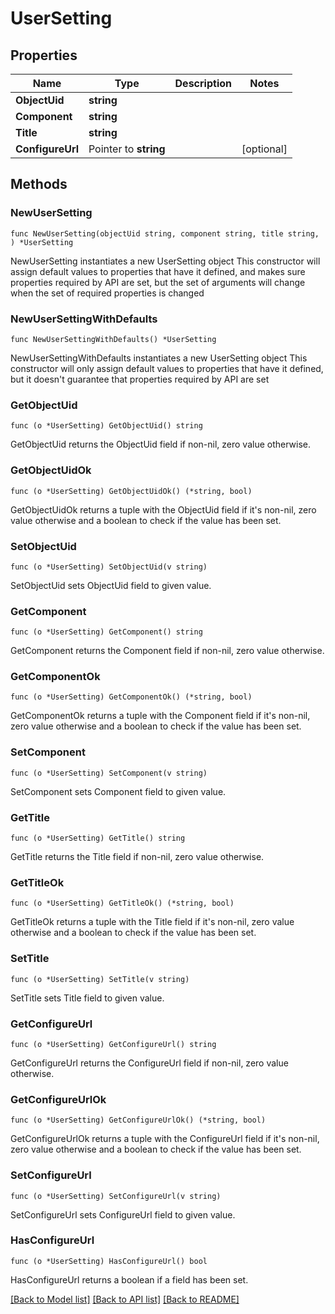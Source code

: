 # UserSetting

## Properties

Name | Type | Description | Notes
------------ | ------------- | ------------- | -------------
**ObjectUid** | **string** |  | 
**Component** | **string** |  | 
**Title** | **string** |  | 
**ConfigureUrl** | Pointer to **string** |  | [optional] 

## Methods

### NewUserSetting

`func NewUserSetting(objectUid string, component string, title string, ) *UserSetting`

NewUserSetting instantiates a new UserSetting object
This constructor will assign default values to properties that have it defined,
and makes sure properties required by API are set, but the set of arguments
will change when the set of required properties is changed

### NewUserSettingWithDefaults

`func NewUserSettingWithDefaults() *UserSetting`

NewUserSettingWithDefaults instantiates a new UserSetting object
This constructor will only assign default values to properties that have it defined,
but it doesn't guarantee that properties required by API are set

### GetObjectUid

`func (o *UserSetting) GetObjectUid() string`

GetObjectUid returns the ObjectUid field if non-nil, zero value otherwise.

### GetObjectUidOk

`func (o *UserSetting) GetObjectUidOk() (*string, bool)`

GetObjectUidOk returns a tuple with the ObjectUid field if it's non-nil, zero value otherwise
and a boolean to check if the value has been set.

### SetObjectUid

`func (o *UserSetting) SetObjectUid(v string)`

SetObjectUid sets ObjectUid field to given value.


### GetComponent

`func (o *UserSetting) GetComponent() string`

GetComponent returns the Component field if non-nil, zero value otherwise.

### GetComponentOk

`func (o *UserSetting) GetComponentOk() (*string, bool)`

GetComponentOk returns a tuple with the Component field if it's non-nil, zero value otherwise
and a boolean to check if the value has been set.

### SetComponent

`func (o *UserSetting) SetComponent(v string)`

SetComponent sets Component field to given value.


### GetTitle

`func (o *UserSetting) GetTitle() string`

GetTitle returns the Title field if non-nil, zero value otherwise.

### GetTitleOk

`func (o *UserSetting) GetTitleOk() (*string, bool)`

GetTitleOk returns a tuple with the Title field if it's non-nil, zero value otherwise
and a boolean to check if the value has been set.

### SetTitle

`func (o *UserSetting) SetTitle(v string)`

SetTitle sets Title field to given value.


### GetConfigureUrl

`func (o *UserSetting) GetConfigureUrl() string`

GetConfigureUrl returns the ConfigureUrl field if non-nil, zero value otherwise.

### GetConfigureUrlOk

`func (o *UserSetting) GetConfigureUrlOk() (*string, bool)`

GetConfigureUrlOk returns a tuple with the ConfigureUrl field if it's non-nil, zero value otherwise
and a boolean to check if the value has been set.

### SetConfigureUrl

`func (o *UserSetting) SetConfigureUrl(v string)`

SetConfigureUrl sets ConfigureUrl field to given value.

### HasConfigureUrl

`func (o *UserSetting) HasConfigureUrl() bool`

HasConfigureUrl returns a boolean if a field has been set.


[[Back to Model list]](../README.md#documentation-for-models) [[Back to API list]](../README.md#documentation-for-api-endpoints) [[Back to README]](../README.md)



